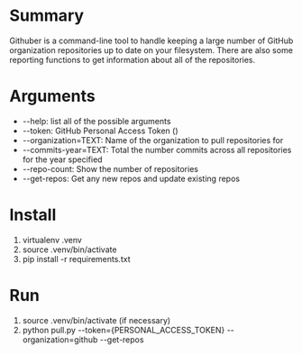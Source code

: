# Summary
Githuber is a command-line tool to handle keeping a large number of GitHub organization repositories up to date on your filesystem. There are also some reporting functions to get information about all of the repositories.

# Arguments
- --help: list all of the possible arguments
- --token: GitHub Personal Access Token ()
- --organization=TEXT: Name of the organization to pull repositories for
- --commits-year=TEXT: Total the number commits across all repositories for the year specified
- --repo-count: Show the number of repositories
- --get-repos: Get any new repos and update existing repos

# Install
1. virtualenv .venv
1. source .venv/bin/activate
1. pip install -r requirements.txt

# Run
1. source .venv/bin/activate (if necessary)
1. python pull.py --token={PERSONAL_ACCESS_TOKEN} --organization=github --get-repos
